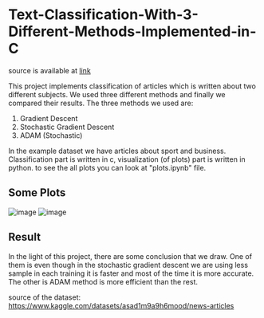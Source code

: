 # Text-Classification-With-3-Different-Methods-Implemented-in-C

source is available at [link](https://github.com/MahmutEsadErman/Text-Classification-With-3-Different-Methods-Implemented-in-C)

This project implements classification of articles which is written about two different subjects. We used three different methods and finally we compared their results. The three methods we used are:

1. Gradient Descent
2. Stochastic Gradient Descent
3. ADAM (Stochastic)

In the example dataset we have articles about sport and business. Classification part is written in c, visualization (of plots) part is written in python.
to see the all plots you can look at "plots.ipynb" file.

## Some Plots

![image](imgs/image1.png)
![image](imgs/image2.png)

## Result

In the light of this project, there are some conclusion that we draw. One of them is even though in the stochastic gradient descent we are using less sample in each training it is faster and most of the time it is more accurate. The other is ADAM method is more efficient than the rest.

source of the dataset: https://www.kaggle.com/datasets/asad1m9a9h6mood/news-articles
